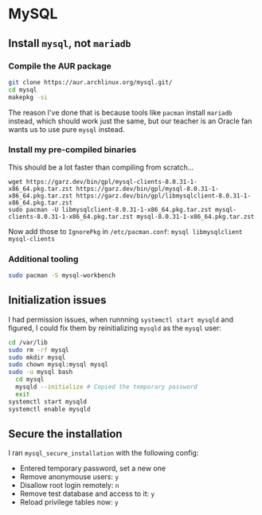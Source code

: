 # MySQL

## Install `mysql`, not `mariadb`

### Compile the AUR package

```bash
git clone https://aur.archlinux.org/mysql.git/
cd mysql
makepkg -si
```

The reason I've done that is because tools like `pacman` install `mariadb` instead, which should work just the same, but our teacher is an Oracle fan wants us to use pure `mysql` instead.

### Install my pre-compiled binaries

This should be a lot faster than compiling from scratch...

```
wget https://garz.dev/bin/gpl/mysql-clients-8.0.31-1-x86_64.pkg.tar.zst https://garz.dev/bin/gpl/mysql-8.0.31-1-x86_64.pkg.tar.zst https://garz.dev/bin/gpl/libmysqlclient-8.0.31-1-x86_64.pkg.tar.zst
sudo pacman -U libmysqlclient-8.0.31-1-x86_64.pkg.tar.zst mysql-clients-8.0.31-1-x86_64.pkg.tar.zst mysql-8.0.31-1-x86_64.pkg.tar.zst
```

Now add those to `IgnorePkg` in `/etc/pacman.conf`: `mysql libmysqlclient mysql-clients`

### Additional tooling

```bash
sudo pacman -S mysql-workbench
```

## Initialization issues

I had permission issues, when runnning `systemctl start mysqld` and figured, I could fix them by reinitializing `mysqld` as the `mysql` user:

```bash
cd /var/lib
sudo rm -rf mysql
sudo mkdir mysql
sudo chown mysql:mysql mysql
sudo -u mysql bash
  cd mysql
  mysqld --initialize # Copied the temporary password
  exit
systemctl start mysqld
systemctl enable mysqld
```

## Secure the installation

I ran `mysql_secure_installation` with the following config:

- Entered temporary password, set a new one
- Remove anonymouse users: `y`
- Disallow root login remotely: `n`
- Remove test database and access to it: `y`
- Reload privilege tables now: `y`
